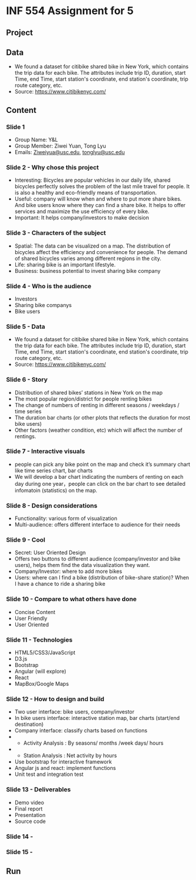 # INF 554 Assignment for 5

## Project

## Data
- We found a dataset for citibike shared bike in New York, which contains the trip data for each bike. The attributes include trip ID, duration, start Time, end Time, start station's coordinate, end station's coordinate, trip route category, etc.
- Source: https://www.citibikenyc.com/

## Content

### Slide 1
- Group Name: Y&L
- Group Member: Ziwei Yuan, Tong Lyu
- Emails: Ziweiyua@usc.edu, tonglyu@usc.edu

### Slide 2 - Why chose this project
- Interesting: Bicycles are popular vehicles in our daily life, shared bicycles perfectly solves the problem of the last mile travel for people. It is also a healthy and eco-friendly means of transportation. 
- Useful: company will know when and where to put more share bikes. And bike users know where they can find a share bike. It helps to offer services and maximize the use efficiency of every bike.
- Important: It helps company/investors to make decision

### Slide 3 - Characters of the subject
- Spatial: The data can be visualized on a map. The distribution of bicycles affect the efficiency and convenience for people. The demand of shared bicycles varies among different regions in the city.
- Life: sharing bike is an important lifestyle.
- Business: business potential to invest sharing bike company

### Slide 4 - Who is the audience
- Investors
- Sharing bike companys
- Bike users

### Slide 5 - Data
- We found a dataset for citibike shared bike in New York, which contains the trip data for each bike. The attributes include trip ID, duration, start Time, end Time, start station's coordinate, end station's coordinate, trip route category, etc.
- Source: https://www.citibikenyc.com/

### Slide 6 - Story
- Distribution of shared bikes’ stations in New York on the map
- The most popular region/district for people renting bikes
- The change of numbers of renting in different seasons / weekdays / time series
- The duration bar charts (or other plots that reflects the duration for most bike users)
- Other factors (weather condition, etc) which will affect the number of rentings.

### Slide 7 - Interactive visuals
- people can pick any bike point on the map and check it’s summary chart like time series chart, bar charts
- We will develop a bar chart indicating the numbers of renting on each day during one year，people can click on the bar chart to see detailed infomatoin (statistics) on the map.

### Slide 8 - Design considerations
- Functionality: various form of visualization
- Multi-audience: offers different interface to audience for their needs

### Slide 9 - Cool
- Secret: User Oriented Design
- Offers two buttons to different audience (company/investor and bike users), helps them find the data visualization they want.
- Company/Investor: where to add more bikes
- Users: where can I find a bike (distribution of bike-share station)? When I have a chance to ride a sharing bike

### Slide 10 - Compare to what others have done
- Concise Content
- User Friendly
- User Oriented

### Slide 11 - Technologies
- HTML5/CSS3/JavaScript
- D3.js
- Bootstrap
- Angular (will explore)
- React
- MapBox/Google Maps

### Slide 12 - How to design and build
- Two user interface: bike users, company/investor
- In bike users interface: interactive station map, bar charts (start/end destination)
- Company interface: classify charts based on functions
- - Activity Analysis : By seasons/ months /week days/ hours
- - Station Analysis : Net activity by hours
- Use bootstrap for interactive framework
- Angular js and react: implement functions
- Unit test and integration test

### Slide 13 - Deliverables
- Demo video
- Final report
- Presentation 
- Source code

### Slide 14 - 
### Slide 15 - 

## Run
